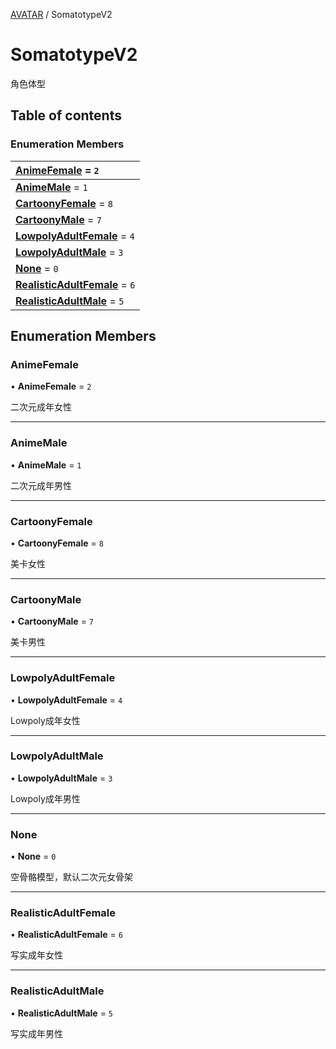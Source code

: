 [AVATAR](../groups/Core.AVATAR.md) / SomatotypeV2

# SomatotypeV2 <Badge type="tip" text="Enumeration" /> <Score text="SomatotypeV2" />

<p class="content-big"> 角色体型 </p>

## Table of contents

### Enumeration Members <Score text="Enumeration" /> 
| **[AnimeFemale](mw.SomatotypeV2.md#animefemale)** = ``2``  |
| :----- |
| **[AnimeMale](mw.SomatotypeV2.md#animemale)** = ``1`` |
| **[CartoonyFemale](mw.SomatotypeV2.md#cartoonyfemale)** = ``8`` |
| **[CartoonyMale](mw.SomatotypeV2.md#cartoonymale)** = ``7`` |
| **[LowpolyAdultFemale](mw.SomatotypeV2.md#lowpolyadultfemale)** = ``4`` |
| **[LowpolyAdultMale](mw.SomatotypeV2.md#lowpolyadultmale)** = ``3`` |
| **[None](mw.SomatotypeV2.md#none)** = ``0`` |
| **[RealisticAdultFemale](mw.SomatotypeV2.md#realisticadultfemale)** = ``6`` |
| **[RealisticAdultMale](mw.SomatotypeV2.md#realisticadultmale)** = ``5`` |

## Enumeration Members

### AnimeFemale <Score text="AnimeFemale" /> 

• **AnimeFemale** = ``2``

二次元成年女性

___

### AnimeMale <Score text="AnimeMale" /> 

• **AnimeMale** = ``1``

二次元成年男性

___

### CartoonyFemale <Score text="CartoonyFemale" /> 

• **CartoonyFemale** = ``8``

美卡女性

___

### CartoonyMale <Score text="CartoonyMale" /> 

• **CartoonyMale** = ``7``

美卡男性

___

### LowpolyAdultFemale <Score text="LowpolyAdultFemale" /> 

• **LowpolyAdultFemale** = ``4``

Lowpoly成年女性

___

### LowpolyAdultMale <Score text="LowpolyAdultMale" /> 

• **LowpolyAdultMale** = ``3``

Lowpoly成年男性

___

### None <Score text="None" /> 

• **None** = ``0``

空骨骼模型，默认二次元女骨架

___

### RealisticAdultFemale <Score text="RealisticAdultFemale" /> 

• **RealisticAdultFemale** = ``6``

写实成年女性

___

### RealisticAdultMale <Score text="RealisticAdultMale" /> 

• **RealisticAdultMale** = ``5``

写实成年男性
